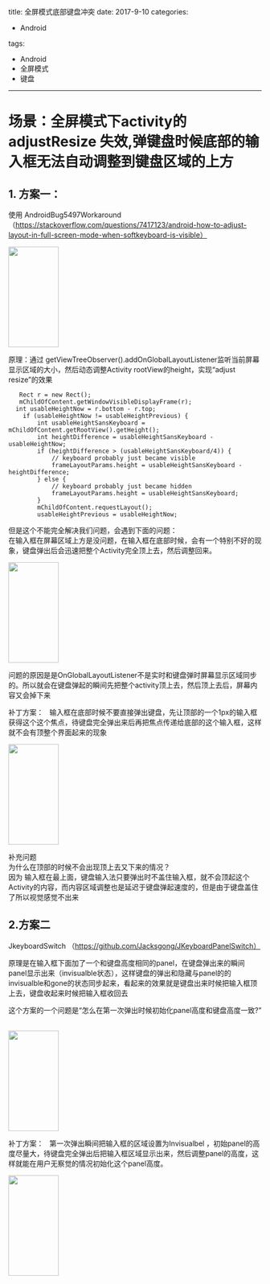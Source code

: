 title: 全屏模式底部键盘冲突
date: 2017-9-10 
categories:
- Android
   
   
   
tags:   
- Android
- 全屏模式
- 键盘

---

# 场景：全屏模式下activity的adjustResize 失效,弹键盘时候底部的输入框无法自动调整到键盘区域的上方 

## 1. 方案一：  
使用 AndroidBug5497Workaround （https://stackoverflow.com/questions/7417123/android-how-to-adjust-layout-in-full-screen-mode-when-softkeyboard-is-visible）  

<img src="https://github.com/liuyicheng3/learning-summary/blob/master/images/planA_normal.gif?raw=true" height="200px" width="100px" >  

原理：通过 getViewTreeObserver().addOnGlobalLayoutListener监听当前屏幕显示区域的大小，然后动态调整Activity rootView的height，实现“adjust resize”的效果   

       Rect r = new Rect();
       mChildOfContent.getWindowVisibleDisplayFrame(r);
      int usableHeightNow = r.bottom - r.top;
        if (usableHeightNow != usableHeightPrevious) {
            int usableHeightSansKeyboard = mChildOfContent.getRootView().getHeight();
            int heightDifference = usableHeightSansKeyboard - usableHeightNow;
            if (heightDifference > (usableHeightSansKeyboard/4)) {
                // keyboard probably just became visible
                frameLayoutParams.height = usableHeightSansKeyboard - heightDifference;
            } else {
                // keyboard probably just became hidden
                frameLayoutParams.height = usableHeightSansKeyboard;
            }
            mChildOfContent.requestLayout();
            usableHeightPrevious = usableHeightNow;

但是这个不能完全解决我们问题，会遇到下面的问题：  
在输入框在屏幕区域上方是没问题，在输入框在底部时候，会有一个特别不好的现象，键盘弹出后会迅速把整个Activity完全顶上去，然后调整回来。  

<img src="https://github.com/liuyicheng3/learning-summary/blob/master/images/planA.gif?raw=true" height="200px" width="100px" >


问题的原因是是OnGlobalLayoutListener不是实时和键盘弹时屏幕显示区域同步的。所以就会在键盘弹起的瞬间先把整个activity顶上去，然后顶上去后，屏幕内容又会掉下来  


补丁方案：  
输入框在底部时候不要直接弹出键盘，先让顶部的一个1px的输入框获得这个这个焦点，待键盘完全弹出来后再把焦点传递给底部的这个输入框，这样就不会有顶整个界面起来的现象

<img src="https://github.com/liuyicheng3/learning-summary/blob/master/images/planA_fix.gif?raw=true" height="200px" width="100px" >


补充问题    
为什么在顶部的时候不会出现顶上去又下来的情况？  
因为 输入框在最上面，键盘输入法只要弹出时不盖住输入框，就不会顶起这个Activity的内容，而内容区域调整也是延迟于键盘弹起速度的，但是由于键盘盖住了所以视觉感觉不出来    


## 2.方案二   
JkeyboardSwitch （https://github.com/Jacksgong/JKeyboardPanelSwitch）  

原理是在输入框下面加了一个和键盘高度相同的panel，在键盘弹出来的瞬间panel显示出来（invisualble状态），这样键盘的弹出和隐藏与panel的的invisualble和gone的状态同步起来，看起来的效果就是键盘出来时候把输入框顶上去，键盘收起来时候把输入框收回去  


这个方案的一个问题是“怎么在第一次弹出时候初始化panel高度和键盘高度一致?”    

<img src="https://github.com/liuyicheng3/learning-summary/blob/master/images/planB.gif?raw=true" height="200px" width="100px" >

补丁方案：  
第一次弹出瞬间把输入框的区域设置为Invisualbel ，初始panel的高度尽量大，待键盘完全弹出后把输入框区域显示出来，然后调整panel的高度，这样就能在用户无察觉的情况初始化这个panel高度。   

<img src="https://github.com/liuyicheng3/learning-summary/blob/master/images/planB_fix.gif?raw=true" height="200px" width="100px" >






